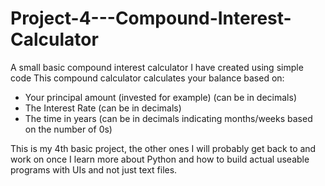 # Project-4---Compound-Interest-Calculator
A small basic compound interest calculator I have created using simple code
 This compound calculator calculates your balance based on: 
 - Your principal amount (invested for example) (can be in decimals)
 - The Interest Rate (can be in decimals)
 - The time in years (can be in decimals indicating months/weeks based on the number of 0s)

This is my 4th basic project, the other ones I will probably get back to and work on once I learn more about Python and how to build actual useable programs with UIs and not just text files.
